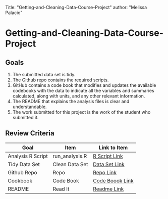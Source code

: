 Title: "Getting-and-Cleaning-Data-Course-Project"
author: "Melissa Palacio"


# Getting-and-Cleaning-Data-Course-Project

## Goals

1. The submitted data set is tidy.
2. The Github repo contains the required scripts.
3. GitHub contains a code book that modifies and updates the available codebooks with the data to indicate all the variables and summaries calculated, along with units, and any other relevant information.
4. The README that explains the analysis files is clear and understandable.
5. The work submitted for this project is the work of the student who submitted it.

## Review Criteria

Goal | Item | Link to Item
--- | --- | ---
Analysis R Script |  run_analysis.R |  [R Script Link](https://github.com/MelissaPalacio/Getting-and-Cleaning-Data-Course-Project/blob/master/run_analysis.R "run_analysis.R")
Tidy Data Set |  Clean Data Set |  [Data Set Link](https://github.com/MelissaPalacio/Getting-and-Cleaning-Data-Course-Project/blob/master/tidyData.txt "tidyData.txt")
Github Repo | Repo |  [Repo Link](https://github.com/MelissaPalacio/Getting-and-Cleaning-Data-Course-Project "Repo")
Cookbook | Code Book |  [Code Boook Link](https://github.com/MelissaPalacio/Getting-and-Cleaning-Data-Course-Project/blob/master/CodeBook.md "CodeBook.md")
README | Read It |  [Readme Link](https://github.com/MelissaPalacio/Getting-and-Cleaning-Data-Course-Project/blob/master/README.md "README.md")
